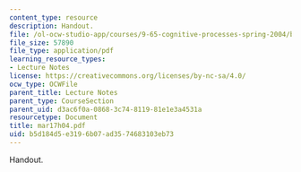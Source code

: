 ```yaml
---
content_type: resource
description: Handout.
file: /ol-ocw-studio-app/courses/9-65-cognitive-processes-spring-2004/b5d184d5e3196b07ad3574683103eb73_mar17h04.pdf
file_size: 57890
file_type: application/pdf
learning_resource_types:
- Lecture Notes
license: https://creativecommons.org/licenses/by-nc-sa/4.0/
ocw_type: OCWFile
parent_title: Lecture Notes
parent_type: CourseSection
parent_uid: d3ac6f0a-0868-3c74-8119-81e1e3a4531a
resourcetype: Document
title: mar17h04.pdf
uid: b5d184d5-e319-6b07-ad35-74683103eb73
---
```

Handout.